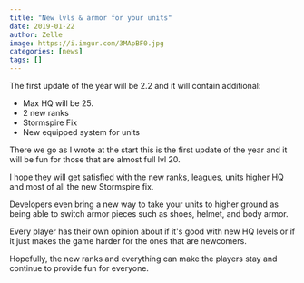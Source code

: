```yaml
---
title: "New lvls & armor for your units"
date: 2019-01-22
author: Zelle
image: https://i.imgur.com/3MApBF0.jpg
categories: [news]
tags: []
---
```


The first update of the year will be 2.2 and it will contain additional:

- Max HQ will be 25.
- 2 new ranks
- Stormspire Fix
- New equipped system for units

There we go as I wrote at the start this is the first update of the year and it will be fun for those that are almost full lvl 20.

I hope they will get satisfied with the new ranks, leagues, units higher HQ and most of all the new Stormspire fix.

Developers even bring a new way to take your units to higher ground as being able to switch armor pieces such as shoes, helmet, and body armor.

Every player has their own opinion about if it's good with new HQ levels or if it just makes the game harder for the ones that are newcomers.

Hopefully, the new ranks and everything can make the players stay and continue to provide fun for everyone.
